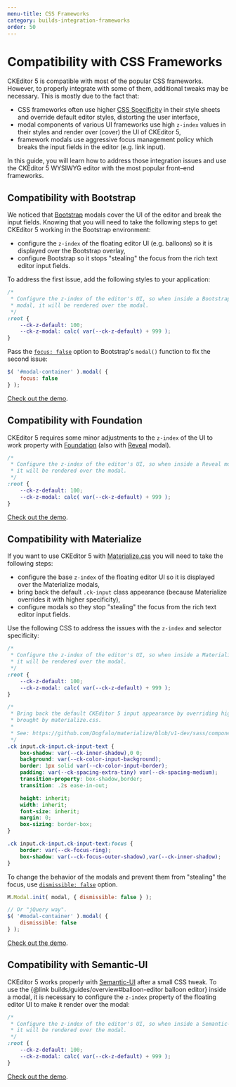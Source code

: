 ```yaml
---
menu-title: CSS Frameworks
category: builds-integration-frameworks
order: 50
---
```


# Compatibility with CSS Frameworks

CKEditor 5 is compatible with most of the popular CSS frameworks. However, to properly integrate with some of them, additional tweaks may be necessary. This is mostly due to the fact that:
* CSS frameworks often use higher [CSS Specificity](https://developer.mozilla.org/en-US/docs/Web/CSS/Specificity) in their style sheets and override default editor styles, distorting the user interface,
* modal components of various UI frameworks use high `z-index` values in their styles and render over (cover) the UI of CKEditor 5,
* framework modals use aggressive focus management policy which breaks the input fields in the editor (e.g. link input).

In this guide, you will learn how to address those integration issues and use the CKEditor 5 WYSIWYG editor with the most popular front–end frameworks.

## Compatibility with Bootstrap

We noticed that [Bootstrap](https://getbootstrap.com) modals cover the UI of the editor and break the input fields. Knowing that you will need to take the following steps to get CKEditor 5 working in the Bootstrap environment:

* configure the `z-index` of the floating editor UI (e.g. balloons) so it is displayed over the Bootstrap overlay,
* configure Bootstrap so it stops "stealing" the focus from the rich text editor input fields.

To address the first issue, add the following styles to your application:

```css
/*
 * Configure the z-index of the editor's UI, so when inside a Bootstrap
 * modal, it will be rendered over the modal.
 */
:root {
	--ck-z-default: 100;
	--ck-z-modal: calc( var(--ck-z-default) + 999 );
}
```

Pass the [`focus: false`](https://getbootstrap.com/docs/4.1/components/modal/#options) option to Bootstrap's `modal()` function to fix the second issue:

```js
$( '#modal-container' ).modal( {
	focus: false
} );
```

[Check out the demo](https://codepen.io/ckeditor/pen/vzvgOe).

## Compatibility with Foundation

CKEditor 5 requires some minor adjustments to the `z-index` of the UI to work property with [Foundation](https://foundation.zurb.com/sites.html) (also with [Reveal](https://foundation.zurb.com/sites/docs/reveal.html) modal).

```css
/*
 * Configure the z-index of the editor's UI, so when inside a Reveal modal,
 * it will be rendered over the modal.
 */
:root {
	--ck-z-default: 100;
	--ck-z-modal: calc( var(--ck-z-default) + 999 );
}
```

[Check out the demo](https://codepen.io/ckeditor/pen/VqXYQq).

## Compatibility with Materialize

If you want to use CKEditor 5 with [Materialize.css](https://materializecss.com/) you will need to take the following steps:

* configure the base `z-index` of the floating editor UI so it is displayed over the Materialize modals,
* bring back the default `.ck-input` class appearance (because Materialize overrides it with higher specificity),
* configure modals so they stop "stealing" the focus from the rich text editor input fields.

Use the following CSS to address the issues with the `z-index` and selector specificity:

```css
/*
 * Configure the z-index of the editor's UI, so when inside a Materialize modal,
 * it will be rendered over the modal.
 */
:root {
	--ck-z-default: 100;
	--ck-z-modal: calc( var(--ck-z-default) + 999 );
}

/*
 * Bring back the default CKEditor 5 input appearance by overriding high–specificity styles
 * brought by materialize.css.
 *
 * See: https://github.com/Dogfalo/materialize/blob/v1-dev/sass/components/forms/_input-fields.scss#L10-L40
 */
.ck input.ck-input.ck-input-text {
	box-shadow: var(--ck-inner-shadow),0 0;
	background: var(--ck-color-input-background);
	border: 1px solid var(--ck-color-input-border);
	padding: var(--ck-spacing-extra-tiny) var(--ck-spacing-medium);
	transition-property: box-shadow,border;
	transition: .2s ease-in-out;

	height: inherit;
	width: inherit;
	font-size: inherit;
	margin: 0;
	box-sizing: border-box;
}

.ck input.ck-input.ck-input-text:focus {
	border: var(--ck-focus-ring);
	box-shadow: var(--ck-focus-outer-shadow),var(--ck-inner-shadow);
}
```

To change the behavior of the modals and prevent them from "stealing" the focus, use [`dismissible: false`](https://materializecss.com/modals.html#options) option.

```js
M.Modal.init( modal, { dismissible: false } );

// Or "jQuery way".
$( '#modal-container' ).modal( {
	dismissible: false
} );
```

[Check out the demo](https://codepen.io/ckeditor/pen/gZebwy).

## Compatibility with Semantic-UI

CKEditor 5 works properly with [Semantic-UI](https://semantic-ui.com/) after a small CSS tweak. To use the {@link builds/guides/overview#balloon-editor balloon editor} inside a modal, it is necessary to configure the `z-index` property of the floating editor UI to make it render over the modal:

```css
/*
 * Configure the z-index of the editor's UI, so when inside a Semantic-UI modal,
 * it will be rendered over the modal.
 */
:root {
	--ck-z-default: 100;
	--ck-z-modal: calc( var(--ck-z-default) + 999 );
}
```

[Check out the demo](https://codepen.io/ckeditor/pen/OrZBpV).
